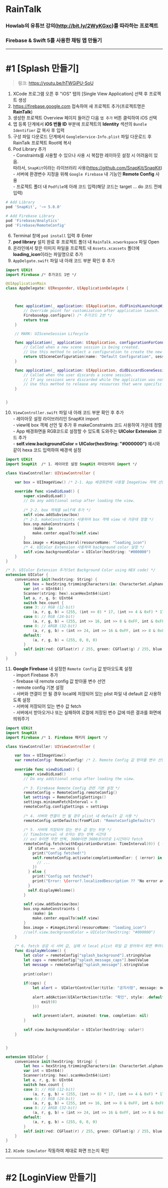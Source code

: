 # RainTalk
### Howlab의 유튜브 강의(http://bit.ly/2WyKGxc)를 따라하는 프로젝트
### Firebase & Swift 5를 사용한 채팅 앱 만들기
---
# #1 [Splash 만들기]
> 링크: https://youtu.be/hTWGiPU-SoU
1. XCode 프로그램 오픈 후 "iOS" 탭의 [Single View Application] 선택 후 프로젝트 생성
2. https://firebase.google.com 접속하여 새 프로젝트 추가(프로젝트명은 **RainTalk**)
3. 생성한 프로젝트 Overview 페이지 들어간 다음 `앱 추가` 버튼 클릭하여 iOS 선택
4. 앱 등록 단계에서 **iOS 번들 ID** 부분에 프로젝트의 **Identity** 섹션의 `Bundle Identifier` 값 복사 후 입력
5. 구성 파일 다운로드 단계에서 `GoogleService-Info.plist` 파일 다운로드 후 RainTalk 프로젝트 Root에 복사
6. Pod Library 추가<br>- Constraints를 사용할 수 있으나 사용 시 복잡한 레이아웃 설정 시 어려움이 있음.<br>따라서, `SnapKit`이라는 라이브러리 사용(https://github.com/SnapKit/SnapKit)<br>- 서버에 환경변수 지정을 위해 `Google Firebase` 내 기능인 **Remote Config** 사용<br>- 프로젝트 폴더 내 `Podfile`에 아래 코드 입력(해당 코드는 target ... do 코드 전에 입력)
```bash
# Add Library
pod 'SnapKit', '~> 5.0.0'

# Add Firebase Library
pod 'Firebase/Analytics'
pod 'Firebase/RemoteConfig'
```
6. Terminal 창에 `pod install` 입력 후 Enter
7. **pod library** 설치 완료 후 프로젝트 폴더 내 `RainTalk.xcworkspace` 파일 Open
8. 온라인에서 찾은 이미지 파일을 프로젝트 내 `Assets.xcassets` 폴더에 **loading_icon**이라는 파일명으로 추가
9. `AppDelgate.swift` 파일 내 아래 코드 부분 확인 후 추가
```swift
import UIKit
import Firebase /* 추가코드 1번 */

@UIApplicationMain
class AppDelegate: UIResponder, UIApplicationDelegate {



    func application(_ application: UIApplication, didFinishLaunchingWithOptions launchOptions: [UIApplication.LaunchOptionsKey: Any]?) -> Bool {
        // Override point for customization after application launch.
        FirebaseApp.configure() /* 추가코드 2번 */
        return true
    }

    // MARK: UISceneSession Lifecycle

    func application(_ application: UIApplication, configurationForConnecting connectingSceneSession: UISceneSession, options: UIScene.ConnectionOptions) -> UISceneConfiguration {
        // Called when a new scene session is being created.
        // Use this method to select a configuration to create the new scene with.
        return UISceneConfiguration(name: "Default Configuration", sessionRole: connectingSceneSession.role)
    }

    func application(_ application: UIApplication, didDiscardSceneSessions sceneSessions: Set<UISceneSession>) {
        // Called when the user discards a scene session.
        // If any sessions were discarded while the application was not running, this will be called shortly after application:didFinishLaunchingWithOptions.
        // Use this method to release any resources that were specific to the discarded scenes, as they will not return.
    }


}
```
10. `ViewController.swift` 파일 내 아래 코드 부분 확인 후 추가<br>- 레이아웃 설정 라이브러리인 SnapKit import<br>- view에 box 객체 선언 및 추가 후 makeConstraints 코드 사용하여 가운데 정렬<br>- App 배경화면을 RGB코드로 설정할 수 있도록 도와주는 **UIColor Extension** 코드 추가<br>- **self.view.backgroundColor = UIColor(hexString: "#000000")** 예시와 같이 hexa 코드 입력하여 배경색 설정
```swift
import UIKit
import SnapKit  /* 1. 레이아웃 설정 SnapKit 라이브러리 import */

class ViewController: UIViewController {

    var box = UIImageView() /* 2-1. App 배경화면에 사용할 ImageView 객체 선언 */
    
    override func viewDidLoad() {
        super.viewDidLoad()
        // Do any additional setup after loading the view.
        
        /* 2-2. box 객체를 self에 추가 */
        self.view.addSubview(box)
        /* 2-3. makeConstraints 사용하여 box 객체 view 내 가운데 정렬 */
        box.snp.makeConstraints {   
            (make) in
            make.center.equalTo(self.view)
        }
        box.image = #imageLiteral(resourceName: "loading_icon")
        /* 4. UIColor Extension 사용하여 background color 설정 */
        self.view.backgroundColor = UIColor(hexString: "#000000")
    }
}

/* 3. UIColor Extension 추가(Set Background Color using HEX code) */
extension UIColor {
    convenience init(hexString: String) {
        let hex = hexString.trimmingCharacters(in: CharacterSet.alphanumerics.inverted)
        var int = UInt64()
        Scanner(string: hex).scanHexInt64(&int)
        let a, r, g, b: UInt64
        switch hex.count {
        case 3: // RGB (12-bit)
            (a, r, g, b) = (255, (int >> 8) * 17, (int >> 4 & 0xF) * 17, (int & 0xF) * 17)
        case 6: // RGB (24-bit)
            (a, r, g, b) = (255, int >> 16, int >> 8 & 0xFF, int & 0xFF)
        case 8: // ARGB (32-bit)
            (a, r, g, b) = (int >> 24, int >> 16 & 0xFF, int >> 8 & 0xFF, int & 0xFF)
        default:
            (a, r, g, b) = (255, 0, 0, 0)
        }
        self.init(red: CGFloat(r) / 255, green: CGFloat(g) / 255, blue: CGFloat(b) / 255, alpha: CGFloat(a) / 255)
    }
}
```
11. **Google Firebase** 내 설정한 `Remote Config` 값 받아오도록 설정<br>- import Firebase 추가<br>- firebase 내 remote config 값 받아올 변수 선언<br>- remote config 기본 설정<br>- 서버와 연결이 안 될 경우 local에 저장되어 있는 plist 파일 내 default 값 사용하도록 설정<br>- 서버에 저장되어 있는 변수 값 fetch<br>- 서버에서 받아오거나 또는 실패하여 로컬에 저장된 변수 값에 따른 결과를 화면에 띄워주기
```swift
import UIKit
import SnapKit
import Firebase /* 1. Firebase 패키지 import */

class ViewController: UIViewController {

    var box = UIImageView()
    var remoteConfig: RemoteConfig! /* 2. Remote Config 값 받아올 변수 선언 */
    
    override func viewDidLoad() {
        super.viewDidLoad()
        // Do any additional setup after loading the view.
        
        /* 3. Firebase Remote Config 관련 기본 설정 */
        remoteConfig = RemoteConfig.remoteConfig()
        let settings = RemoteConfigSettings()
        settings.minimumFetchInterval = 0
        remoteConfig.configSettings = settings
        
        /* 4. 서버와 연결이 안 될 경우 plist 내 default 값 사용 */
        remoteConfig.setDefaults(fromPlist: "RemoteConfigDefaults")
        
        /* 5. 서버에 저장되어 있는 변수 값 받는 부분 */
        // TimeInterval 내 숫자는 받는 반복 시간대
        // ex) 0이면 무한 반복, 3600이면 3600초이므로 1시간마다 fetch
        remoteConfig.fetch(withExpirationDuration: TimeInterval(0)) { (status, error) -> Void in
          if status == .success {
            print("Config fetched!")
            self.remoteConfig.activate(completionHandler: { (error) in
              // ...
            })
          } else {
            print("Config not fetched")
            print("Error: \(error?.localizedDescription ?? "No error available.")")
          }
          self.displayWelcome()
        }
        
        self.view.addSubview(box)
        box.snp.makeConstraints {
            (make) in
            make.center.equalTo(self.view)
        }
        box.image = #imageLiteral(resourceName: "loading_icon")
        //self.view.backgroundColor = UIColor(hexString: "#000000")
    }
    
    /* 6. fetch 성공 시 서버 값, 실패 시 local plist 파일 값 받아와서 화면 뿌려주기 */
    func displayWelcome() {
        let color = remoteConfig["splash_background"].stringValue
        let caps = remoteConfig["splash_message_caps"].boolValue
        let message = remoteConfig["splash_message"].stringValue
    
        print(color!)
        
        if(caps) {
            let alert =  UIAlertController(title: "공지사항", message: message, preferredStyle: UIAlertController.Style.alert)
            
            alert.addAction(UIAlertAction(title: "확인", style: .default, handler: { (action) in
                exit(0)
            }))
            
            self.present(alert, animated: true, completion: nil)
        }
        
        self.view.backgroundColor = UIColor(hexString: color!)
    }


}

extension UIColor {
    convenience init(hexString: String) {
        let hex = hexString.trimmingCharacters(in: CharacterSet.alphanumerics.inverted)
        var int = UInt64()
        Scanner(string: hex).scanHexInt64(&int)
        let a, r, g, b: UInt64
        switch hex.count {
        case 3: // RGB (12-bit)
            (a, r, g, b) = (255, (int >> 8) * 17, (int >> 4 & 0xF) * 17, (int & 0xF) * 17)
        case 6: // RGB (24-bit)
            (a, r, g, b) = (255, int >> 16, int >> 8 & 0xFF, int & 0xFF)
        case 8: // ARGB (32-bit)
            (a, r, g, b) = (int >> 24, int >> 16 & 0xFF, int >> 8 & 0xFF, int & 0xFF)
        default:
            (a, r, g, b) = (255, 0, 0, 0)
        }
        self.init(red: CGFloat(r) / 255, green: CGFloat(g) / 255, blue: CGFloat(b) / 255, alpha: CGFloat(a) / 255)
    }
}

```
12. `XCode Simulator` 작동하여 제대로 화면 뜨는지 확인
---
# #2 [LoginView 만들기]

